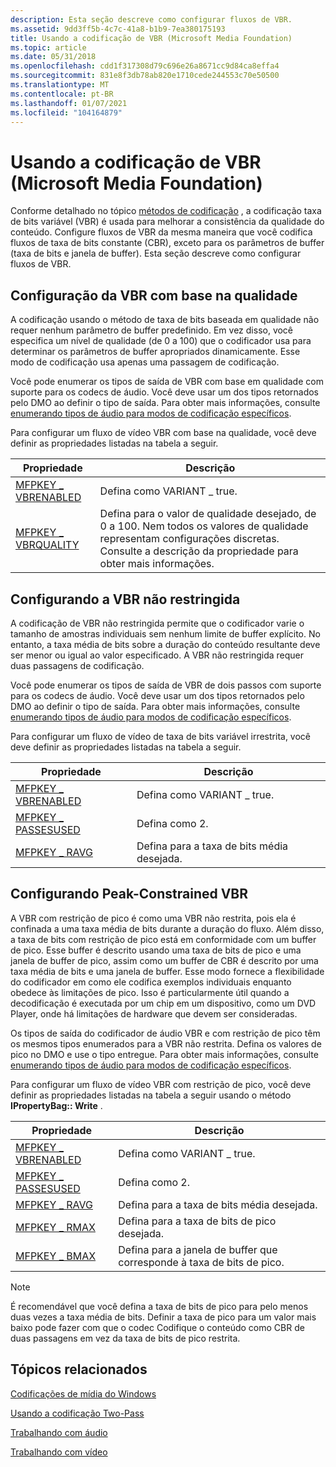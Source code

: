 ```yaml
---
description: Esta seção descreve como configurar fluxos de VBR.
ms.assetid: 9dd3ff5b-4c7c-41a8-b1b9-7ea380175193
title: Usando a codificação de VBR (Microsoft Media Foundation)
ms.topic: article
ms.date: 05/31/2018
ms.openlocfilehash: cdd1f317308d79c696e26a8671cc9d84ca8effa4
ms.sourcegitcommit: 831e8f3db78ab820e1710cede244553c70e50500
ms.translationtype: MT
ms.contentlocale: pt-BR
ms.lasthandoff: 01/07/2021
ms.locfileid: "104164879"
---
```

# <a name="using-vbr-encoding-microsoft-media-foundation"></a>Usando a codificação de VBR (Microsoft Media Foundation)

Conforme detalhado no tópico [métodos de codificação](encodingmethods.md) , a codificação taxa de bits variável (VBR) é usada para melhorar a consistência da qualidade do conteúdo. Configure fluxos de VBR da mesma maneira que você codifica fluxos de taxa de bits constante (CBR), exceto para os parâmetros de buffer (taxa de bits e janela de buffer). Esta seção descreve como configurar fluxos de VBR.

## <a name="configuring-quality-based-vbr"></a>Configuração da VBR com base na qualidade

A codificação usando o método de taxa de bits baseada em qualidade não requer nenhum parâmetro de buffer predefinido. Em vez disso, você especifica um nível de qualidade (de 0 a 100) que o codificador usa para determinar os parâmetros de buffer apropriados dinamicamente. Esse modo de codificação usa apenas uma passagem de codificação.

Você pode enumerar os tipos de saída de VBR com base em qualidade com suporte para os codecs de áudio. Você deve usar um dos tipos retornados pelo DMO ao definir o tipo de saída. Para obter mais informações, consulte [enumerando tipos de áudio para modos de codificação específicos](enumeratingaudiotypesforspecificencodingmodes.md).

Para configurar um fluxo de vídeo VBR com base na qualidade, você deve definir as propriedades listadas na tabela a seguir.



| Propriedade                                            | Descrição                                                                                                                                             |
|-----------------------------------------------------|---------------------------------------------------------------------------------------------------------------------------------------------------------|
| [MFPKEY \_ VBRENABLED](mfpkey-vbrenabledproperty.md) | Defina como VARIANT \_ true.                                                                                                                                   |
| [MFPKEY \_ VBRQUALITY](mfpkey-vbrqualityproperty.md) | Defina para o valor de qualidade desejado, de 0 a 100. Nem todos os valores de qualidade representam configurações discretas. Consulte a descrição da propriedade para obter mais informações. |



 

## <a name="configuring-unconstrained-vbr"></a>Configurando a VBR não restringida

A codificação de VBR não restringida permite que o codificador varie o tamanho de amostras individuais sem nenhum limite de buffer explícito. No entanto, a taxa média de bits sobre a duração do conteúdo resultante deve ser menor ou igual ao valor especificado. A VBR não restringida requer duas passagens de codificação.

Você pode enumerar os tipos de saída de VBR de dois passos com suporte para os codecs de áudio. Você deve usar um dos tipos retornados pelo DMO ao definir o tipo de saída. Para obter mais informações, consulte [enumerando tipos de áudio para modos de codificação específicos](enumeratingaudiotypesforspecificencodingmodes.md).

Para configurar um fluxo de vídeo de taxa de bits variável irrestrita, você deve definir as propriedades listadas na tabela a seguir.



| Propriedade                                            | Descrição                          |
|-----------------------------------------------------|--------------------------------------|
| [MFPKEY \_ VBRENABLED](mfpkey-vbrenabledproperty.md) | Defina como VARIANT \_ true.                |
| [MFPKEY \_ PASSESUSED](mfpkey-passesusedproperty.md) | Defina como 2.                            |
| [MFPKEY \_ RAVG](mfpkey-ravgproperty.md)             | Defina para a taxa de bits média desejada. |



 

## <a name="configuring-peak-constrained-vbr"></a>Configurando Peak-Constrained VBR

A VBR com restrição de pico é como uma VBR não restrita, pois ela é confinada a uma taxa média de bits durante a duração do fluxo. Além disso, a taxa de bits com restrição de pico está em conformidade com um buffer de pico. Esse buffer é descrito usando uma taxa de bits de pico e uma janela de buffer de pico, assim como um buffer de CBR é descrito por uma taxa média de bits e uma janela de buffer. Esse modo fornece a flexibilidade do codificador em como ele codifica exemplos individuais enquanto obedece às limitações de pico. Isso é particularmente útil quando a decodificação é executada por um chip em um dispositivo, como um DVD Player, onde há limitações de hardware que devem ser consideradas.

Os tipos de saída do codificador de áudio VBR e com restrição de pico têm os mesmos tipos enumerados para a VBR não restrita. Defina os valores de pico no DMO e use o tipo entregue. Para obter mais informações, consulte [enumerando tipos de áudio para modos de codificação específicos](enumeratingaudiotypesforspecificencodingmodes.md).

Para configurar um fluxo de vídeo VBR com restrição de pico, você deve definir as propriedades listadas na tabela a seguir usando o método **IPropertyBag:: Write** .



| Propriedade                                            | Descrição                                                     |
|-----------------------------------------------------|-----------------------------------------------------------------|
| [MFPKEY \_ VBRENABLED](mfpkey-vbrenabledproperty.md) | Defina como VARIANT \_ true.                                           |
| [MFPKEY \_ PASSESUSED](mfpkey-passesusedproperty.md) | Defina como 2.                                                       |
| [MFPKEY \_ RAVG](mfpkey-ravgproperty.md)             | Defina para a taxa de bits média desejada.                            |
| [MFPKEY \_ RMAX](mfpkey-rmaxproperty.md)             | Defina para a taxa de bits de pico desejada.                               |
| [MFPKEY \_ BMAX](mfpkey-bmaxproperty.md)             | Defina para a janela de buffer que corresponde à taxa de bits de pico. |



 

> [!Note]  
> É recomendável que você defina a taxa de bits de pico para pelo menos duas vezes a taxa média de bits. Definir a taxa de pico para um valor mais baixo pode fazer com que o codec Codifique o conteúdo como CBR de duas passagens em vez da taxa de bits de pico restrita.

 

## <a name="related-topics"></a>Tópicos relacionados

<dl> <dt>

[Codificações de mídia do Windows](windows-media-codecs.md)
</dt> <dt>

[Usando a codificação Two-Pass](usingtwoencodingpasses.md)
</dt> <dt>

[Trabalhando com áudio](workingwithaudio.md)
</dt> <dt>

[Trabalhando com vídeo](workingwithvideo.md)
</dt> </dl>

 

 




